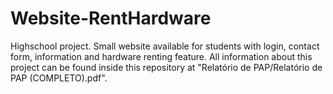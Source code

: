 # Website-RentHardware
Highschool project. Small website available for students with login, contact form, information and hardware renting feature.
All information about this project can be found inside this repository at "Relatório de PAP/Relatório de PAP (COMPLETO).pdf".
